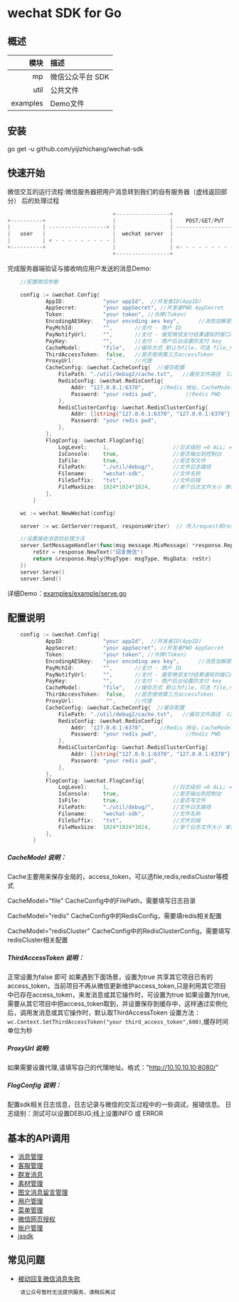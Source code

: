 # wechat SDK for Go

## 概述
| 模块    | 描述                     |
|--------:|:-------------------------|
| mp      | 微信公众平台 SDK         |
| util    | 公共文件                 |
| examples| Demo文件                 |

## 安装
go get -u github.com/yijizhichang/wechat-sdk

## 快速开始

微信交互的运行流程:微信服务器把用户消息转到我们的自有服务器（虚线返回部分） 后的处理过程

```go
                                 +-----------------+                       +---------------+
+----------+                     |                 |    POST/GET/PUT       |               |
|          | ------------------> |                 | ------------------->  |               |
|   user   |                     |  wechat server  |                       |  your server  |
|          | < - - - - - - - - - |                 |                       |               |
+----------+                     |                 | <- - - - - - - - - -  |               |
                                 +-----------------+                       +---------------+
```
完成服务器端验证与接收响应用户发送的消息Demo:

```go
	//配置微信参数

	config := &wechat.Config{
    		AppID:            "your appId",  //开发者ID(AppID)
    		AppSecret:        "your appSecret",	//开发者PWD AppSecret
    		Token:            "your token",	//令牌(Token)
    		EncodingAESKey:   "your encoding aes key",		//消息加解密密钥 EncodingAESKey
    		PayMchId:         "",       //支付 - 商户 ID
    		PayNotifyUrl:     "",       //支付 - 接受微信支付结果通知的接口地址
    		PayKey:           "",       //支付 - 商户后台设置的支付 key
    		CacheModel:       "file",   //缓存方式 默认为file，可选 file,redis,redisCluster
    		ThirdAccessToken:  false,	//是否使用第三方accessToken
    		ProxyUrl:          "",		//代理
    		CacheConfig: &wechat.CacheConfig{  //缓存配置
    			FilePath: "./util/debug2/cache.txt",   //缓存文件路径  CacheModel = "file" 时有效
    			RedisConfig: &wechat.RedisConfig{
    				Addr: "127.0.0.1:6370",	  	//Redis 地址，CacheModel = "redis" 时有效
    				Password: "your redis pwd",   		//Redis PWD 
    			},
    			RedisClusterConfig: &wechat.RedisClusterConfig{
    				Addr: []string{"127.0.0.1:6370", "127.0.0.1:6370"},		//RedisCluster 地址，CacheModel = "redisCluster" 时有效
    				Password: "your redis pwd",  									//RedisCluster PWD 
    			},
    		},
    		FlogConfig: &wechat.FlogConfig{
    			LogLevel: 	  1,					//日志级别 =0 ALL; =1 DEBUG; =2 INFO; =3 WARN; =4 ERROR; =5 FATAL; =6 ALERT; =7 OFF;  注意：测试可以设置DEBUG;线上设置INFO 或 ERROR
    			IsConsole:    true,					//是否输出到控制台
    			IsFile:       true,					//是否写文件
    			FilePath:     "./util/debug/",		//文件日志路径
    			Filename:     "wechat-sdk",			//文件名称
    			FileSuffix:   "txt",				//文件后缀
    			FileMaxSize:  1024*1024*1024,		//单个日志文件大小 单位B, 1024 * 1024 * 1024 为1G
    		},
    	}

	wc := wechat.NewWechat(config)

    server := wc.GetServer(request, responseWriter)  // 传入request和responseWriter

    //设置接收消息的处理方法
    server.SetMessageHandler(func(msg message.MixMessage) *response.Reply {
        reStr = response.NewText("回复微信")
        return &response.Reply{MsgType: msgType, MsgData: reStr}
    })
    server.Serve()
    server.Send()
```
详细Demo：[examples/example/serve.go](examples/example/serve.go)

## 配置说明

```go
    config := &wechat.Config{
            AppID:            "your appId",  //开发者ID(AppID)
            AppSecret:        "your appSecret",	//开发者PWD AppSecret
            Token:            "your token",	//令牌(Token)
            EncodingAESKey:   "your encoding aes key",		//消息加解密密钥 EncodingAESKey
            PayMchId:         "",       //支付 - 商户 ID
            PayNotifyUrl:     "",       //支付 - 接受微信支付结果通知的接口地址
            PayKey:           "",       //支付 - 商户后台设置的支付 key
            CacheModel:       "file",   //缓存方式 默认为file，可选 file,redis,redisCluster
            ThirdAccessToken:  false,	//是否使用第三方accessToken
            ProxyUrl:          "",		//代理
            CacheConfig: &wechat.CacheConfig{  //缓存配置
                FilePath: "./util/debug2/cache.txt",   //缓存文件路径  CacheModel = "file" 时有效
                RedisConfig: &wechat.RedisConfig{
                    Addr: "127.0.0.1:6370",	  	//Redis 地址，CacheModel = "redis" 时有效
                    Password: "your redis pwd",   		//Redis PWD 
                },
                RedisClusterConfig: &wechat.RedisClusterConfig{
                    Addr: []string{"127.0.0.1:6370", "127.0.0.1:6370"},		//RedisCluster 地址，CacheModel = "redisCluster" 时有效
                    Password: "your redis pwd",  									//RedisCluster PWD 
                },
            },
            FlogConfig: &wechat.FlogConfig{
                LogLevel: 	  1,					//日志级别 =0 ALL; =1 DEBUG; =2 INFO; =3 WARN; =4 ERROR; =5 FATAL; =6 ALERT; =7 OFF;  注意：测试可以设置DEBUG;线上设置INFO 或 ERROR
                IsConsole:    true,					//是否输出到控制台
                IsFile:       true,					//是否写文件
                FilePath:     "./util/debug/",		//文件日志路径
                Filename:     "wechat-sdk",			//文件名称
                FileSuffix:   "txt",				//文件后缀
                FileMaxSize:  1024*1024*1024,		//单个日志文件大小 单位B, 1024 * 1024 * 1024 为1G
            },
        }
```
##### CacheModel 说明：
Cache主要用来保存全局的，access_token，可以选file,redis,redisCluster等模式

CacheModel="file"
CacheConfig中的FilePath，需要填写日志目录

CacheModel="redis"
CacheConfig中的RedisConfig，需要填redis相关配置

CacheModel="redisCluster"
CacheConfig中的RedisClusterConfig，需要填写redisCluster相关配置

##### ThirdAccessToken 说明：
正常设置为false 即可
如果遇到下面场景，设置为true
共享其它项目已有的access_token，当前项目不再从微信更新维护access_token,只是利用其它项目中已存在access_token，来发消息或其它操作时，可设置为true
如果设置为true,需要从其它项目中把access_token取到，并设置保存到缓存中，这样通过实例化后，调用发消息或其它操作时，默认取ThirdAccessToken
设置方法：`wc.Context.SetThirdAccessToken("your third_access_token",600)`,缓存时间单位为秒

##### ProxyUrl 说明:
如果需要设置代理,请填写自己的代理地址。格式："http://10.10.10.10:8080/"

##### FlogConfig 说明：
配置sdk相关日志信息，日志记录与微信的交互过程中的一些调试，报错信息。
日志级别：测试可以设置DEBUG;线上设置INFO 或 ERROR



## 基本的API调用

- [消息管理](mp/message/README.md)
- [客服管理](mp/custom/README.md)
- [群发消息](mp/message/mass/README.md)
- [素材管理](mp/media/README.md)
- [图文消息留言管理](mp/media/README.md)
- [用户管理](mp/user/README.md)
- [菜单管理](mp/menu/README.md)
- [微信网页授权](mp/oauth2/README.md)
- [账户管理](mp/account/README.md)
- [jssdk](mp/jssdk/README.md)

## 常见问题

- [被动回复微信消息失败](FAQ.md#被动回复微信消息失败)

```go
    该公众号暂时无法提供服务，请稍后再试
```